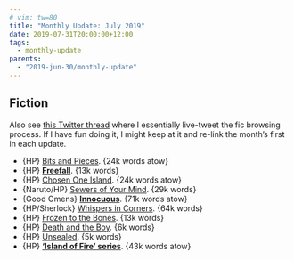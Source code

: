 ```yaml
---
# vim: tw=80
title: "Monthly Update: July 2019"
date: 2019-07-31T20:00:00+12:00
tags:
  - monthly-update
parents:
  - "2019-jun-30/monthly-update"
---
```


## Fiction

Also see [this Twitter thread](https://twitter.com/passcod/status/1153619777119649792)
where I essentially live-tweet the fic browsing process. If I have fun doing it,
I might keep at it and re-link the month’s first in each update.

 - {HP} [Bits and Pieces](https://archiveofourown.org/works/19114597). {24k words atow}
 - {HP} **[Freefall](https://archiveofourown.org/works/19569625)**. {13k words}
 - {HP} [Chosen One Island](https://archiveofourown.org/works/14418228). {24k words atow}
 - {Naruto/HP} [Sewers of Your Mind](https://archiveofourown.org/works/1113617). {29k words}
 - {Good Omens} **[Innocuous](https://archiveofourown.org/works/19837399)**. {71k words atow}
 - {HP/Sherlock} [Whispers in Corners](https://archiveofourown.org/works/1134255). {64k words}
 - {HP} [Frozen to the Bones](https://archiveofourown.org/works/1117301). {13k words}
 - {HP} [Death and the Boy](https://archiveofourown.org/works/1115380). {6k words}
 - {HP} [Unsealed](https://archiveofourown.org/works/1115373). {5k words}
 - {HP} **[‘Island of Fire’ series](https://archiveofourown.org/series/205025)**. {43k words atow}
